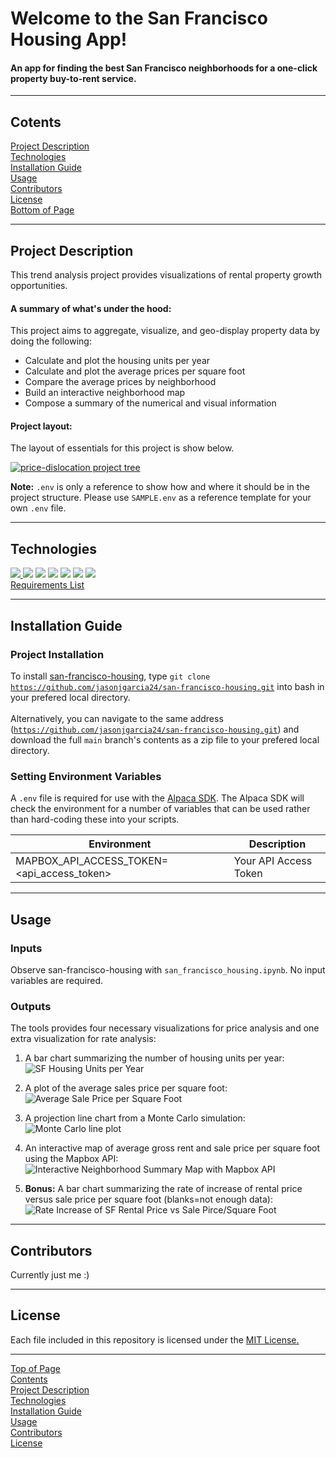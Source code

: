 # <a id="Top-of-Page"> Welcome to the San Francisco Housing App!</a>
#### An app for finding the best San Francisco neighborhoods for a one-click property buy-to-rent service.

***
## <a id="Contents">Cotents</a>
[Project Description](#Project-Description)<br>
[Technologies](#Technologies)<br>
[Installation Guide](#Installation-Guide)<br>
[Usage](#Usage)<br>
[Contributors](#Contributors)<br>
[License](#License)<br>
[Bottom of Page](#Bottom-of-Page)<br>

***
## <a id="Project-Description">Project Description</a>
This trend analysis project provides visualizations of rental property growth opportunities.

#### A summary of what's under the hood:    
This project aims to aggregate, visualize, and geo-display property data by doing the following:
 - Calculate and plot the housing units per year
 - Calculate and plot the average prices per square foot
 - Compare the average prices by neighborhood
 - Build an interactive neighborhood map
 - Compose a summary of the numerical and visual information<br>
 
#### Project layout:
The layout of essentials for this project is show below.
<p><a href="tree.txt"><img src="img/project_tree.png" title="price-dislocation project tree"></a></p>

**Note:** <code>.env</code> is only a reference to show how and where it should be in the project structure. Please use <code>SAMPLE.env</code> as a reference template for your own <code>.env</code> file.

***
## <a id="Technologies">Technologies</a>
<a href="https://docs.python.org/release/3.8.0/" title="https://docs.python.org/release/3.8.0/"><img src="https://img.shields.io/badge/python-3.8%2B-red">
<a href="https://pandas.pydata.org/docs/" title="https://pandas.pydata.org/docs/"><img src="https://img.shields.io/badge/pandas-1.3.0-green"></a>
<a href="https://jupyter-notebook.readthedocs.io/en/stable/" title="https://jupyter-notebook.readthedocs.io/en/stable/"><img src="https://img.shields.io/badge/jupyter--notebook-6.4.0-green"></a>
<a href="https://github.com/theskumar/python-dotenv" title="https://github.com/theskumar/python-dotenv"><img src="https://img.shields.io/badge/python--dotenv-0.18.0-orange"></a>
<a href="https://pypi.org/project/alpaca-trade-api/" title="https://pypi.org/project/alpaca-trade-api/"><img src="https://img.shields.io/badge/alpaca--trade--api-1.2.3-orange"></a>
<a href="https://dateutil.readthedocs.io/en/stable/" title="https://dateutil.readthedocs.io/en/stable/"><img src="https://img.shields.io/badge/dateutil-2.8.2-green"></a>
<a href="https://matplotlib.org/" title="https://matplotlib.org/"><img src="https://img.shields.io/badge/matplotlib-3.3.4-blue"></a>
<br>
<a href="./requirements.txt" title="requirements.txt">Requirements List</a>

***
## <a id="Installation-Guide">Installation Guide</a>
### Project Installation
To install <a href="https://github.com/jasonjgarcia24/san-francisco-housing" title="https://github.com/jasonjgarcia24/san-francisco-housing">san-francisco-housing</a>, type <code>git clone https://github.com/jasonjgarcia24/san-francisco-housing.git</code> into bash in your prefered local directory.<br><br>
Alternatively, you can navigate to the same address (<code>https://github.com/jasonjgarcia24/san-francisco-housing.git</code>) and download the full <code>main</code> branch's contents as a zip file to your prefered local directory.<br>

### Setting Environment Variables
A <code>.env</code> file is required for use with the <a href="https://alpaca.markets/" target="_blank">Alpaca SDK</a>. The Alpaca SDK will check the environment for a number of variables that can be used rather than hard-coding these into your scripts.

| Environment                                        | Description           |
| -------------------------------------------------- | --------------------- |
| MAPBOX_API_ACCESS_TOKEN= &lt;api_access_token&gt;  | Your API Access Token |

***
## <a id="Usage">Usage</a>
### Inputs
Observe san-francisco-housing with <code>san_francisco_housing.ipynb</code>. No input variables are required.<br>

### Outputs
The tools provides four necessary visualizations for price analysis and one extra visualization for rate analysis:
1. A bar chart summarizing the number of housing units per year:<br>
<img src="./img/results_housing_units_per_year.png" title="SF Housing Units per Year"><br>

2. A plot of the average sales price per square foot:<br>
<img src="./img/results_average_sale-prices_pre_square_foot.png" title="Average Sale Price per Square Foot"><br>

3. A projection line chart from a Monte Carlo simulation:<br>
<img src="./img/monte_carlo_plot_line.png" title="Monte Carlo line plot"><br>

4. An interactive map of average gross rent and sale price per square foot using the Mapbox API:<br>
<img src="./img/results_interactive_neighboorhood_summary_map.png" title="Interactive Neighborhood Summary Map with Mapbox API"><br>
    
5. **Bonus:** A bar chart summarizing the rate of increase of rental price versus sale price per square foot (blanks=not enough data):<br>
<img src="./img/results_rate_increase_rental_price_vs_sale_price.png" title="Rate Increase of SF Rental Price vs Sale Pirce/Square Foot"><br>

***
## <a id="Contributors">Contributors</a>
Currently just me :)<br>

***
## <a id="License">License</a>
Each file included in this repository is licensed under the <a href="https://github.com/jasonjgarcia24/san-francisco-housing/blob/main/LICENSE" title="github.com/jasonjgarcia24/san-francisco-housing/blob/main/LICENSE">MIT License.</a>

***
[Top of Page](#Top-of-Page)<br>
[Contents](#Contents)<br>
[Project Description](#Project-Description)<br>
[Technologies](#Technologies)<br>
[Installation Guide](#Installation-Guide)<br>
[Usage](#Usage)<br>
[Contributors](#Contributors)<br>
[License](#License)<br>
<a id="Bottom-of-Page"></a>
